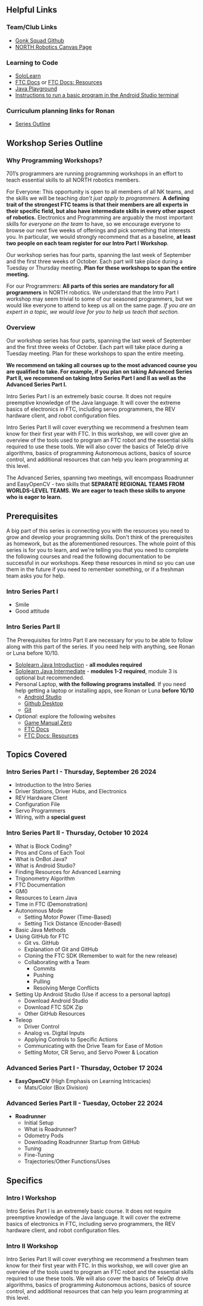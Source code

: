 ## Helpful Links
### Team/Club Links
- [Gonk Squad Github](https://github.com/gonksquad)
- [NORTH Robotics Canvas Page](https://nksd.instructure.com/courses/9341)

### Learning to Code
- [SoloLearn](https://www.sololearn.com/en/)
- [FTC Docs](https://ftc-docs.firstinspires.org/en/latest/) or [FTC Docs: Resources](https://ftc-docs.firstinspires.org/en/latest/programming_resources/index.html)
- [Java Playground](https://dev.java/playground/)
- [Instructions to run a basic program in the Android Studio terminal](https://chatgpt.com/share/66ec666c-117c-8001-be1c-b507c7336647)

### Curriculum planning links for Ronan
- [Series Outline](https://docs.google.com/document/d/1hlqY7KVbKZmHbv7WCP97T-UFN1xL9rFBbYAmcl71cbc/edit)

## Workshop Series Outline
### Why Programming Workshops?
701’s programmers are running programming workshops in an effort to teach essential skills to all NORTH robotics members.

For Everyone: This opportunity is open to all members of all NK teams, and the skills we will be teaching *don’t just apply to programmers.* **A defining trait of the strongest FTC teams is that their members are all experts in their specific field, but also have intermediate skills in every other aspect of robotics.** Electronics and Programming are arguably the most important skills for *everyone on the team* to have, so we encourage everyone to browse our next five weeks of offerings and pick something that interests you. In particular, we would strongly recommend that as a baseline, **at least two people on each team register for our Intro Part I Workshop**.

Our workshop series has four parts, spanning the last week of September and the first three weeks of October. Each part will take place during a Tuesday or Thursday meeting. **Plan for these workshops to span the entire meeting.**

For our Programmers: **All parts of this series are mandatory for all programmers** in NORTH robotics. We understand that the Intro Part I workshop may seem trivial to some of our seasoned programmers, but we would like everyone to attend to keep us all on the same page. *If you are an expert in a topic, we would love for you to help us teach that section.*

### Overview
Our workshop series has four parts, spanning the last week of September and the first three weeks of October. Each part will take place during a Tuesday meeting. Plan for these workshops to span the entire meeting.

**We recommend on taking all courses up to the most advanced course you are qualified to take. For example, if you plan on taking Advanced Series Part II, we recommend on taking Intro Series Part I and II as well as the Advanced Series Part I.**

Intro Series Part I is an extremely basic course. It does not require preemptive knowledge of the Java language. It will cover the extreme basics of electronics in FTC, including servo programmers, the REV hardware client, and robot configuration files.

Intro Series Part II will cover everything we recommend a freshmen team know for their first year with FTC. In this workshop, we will cover give an overview of the tools used to program an FTC robot and the essential skills required to use these tools. We will also cover the basics of TeleOp drive algorithms, basics of programming Autonomous actions, basics of source control, and additional resources that can help you learn programming at this level.

The Advanced Series, spanning two meetings, will encompass Roadrunner and EasyOpenCV - two skills that **SEPARATE REGIONAL TEAMS FROM WORLDS-LEVEL TEAMS. We are eager to teach these skills to anyone who is eager to learn.**

## Prerequisites
A big part of this series is connecting you with the resources you need to grow and develop your programming skills. Don't think of the prerequisites as homework, but as the aforementioned resources. The whole point of this series is for you to learn, and we're telling you that you need to complete the following courses and read the following documentation to be successful in our workshops. Keep these resources in mind so you can use them in the future if you need to remember something, or if a freshman team asks you for help.

### Intro Series Part I
- Smile
- Good attitude

### Intro Series Part II
The Prerequisites for Intro Part II are necessary for you to be able to follow along with this part of the series. If you need help with anything, see Ronan or Luna before 10/10.

- [Sololearn Java Introduction](https://www.sololearn.com/en/learn/courses/java-introduction) - **all modules required**
- [Sololearn Java Intermediate](https://www.sololearn.com/en/learn/courses/java-intermediate) - **modules 1-2 required**, module 3 is optional but recommended.
- Personal Laptop, **with the following programs installed**. If you need help getting a laptop or installing apps, see Ronan or Luna **before 10/10**
  - [Android Studio](https://developer.android.com/studio)
  - [Github Desktop](https://github.com/apps/desktop)
  - [Git](https://git-scm.com/)
- *Optional:* explore the following websites
  - [Game Manual Zero](https://gm0.org/)
  - [FTC Docs](https://ftc-docs.firstinspires.org/en/latest/)
  - [FTC Docs: Resources](https://ftc-docs.firstinspires.org/en/latest/programming_resources/index.html)

## Topics Covered
### Intro Series Part I - Thursday, September 26 2024

- Introduction to the Intro Series
- Driver Stations, Driver Hubs, and Electronics
- REV Hardware Client
- Configuration File
- Servo Programmers
- Wiring, with a **special guest**

### Intro Series Part II - Thursday, October 10 2024

- What is Block Coding?
- Pros and Cons of Each Tool
- What is OnBot Java?
- What is Android Studio?
- Finding Resources for Advanced Learning
- Trigonometry Algorithm
- FTC Documentation
- GM0
- Resources to Learn Java
- Time in FTC (Demonstration)
- Autonomous Mode
  - Setting Motor Power (Time-Based)
  - Setting Tick Distance (Encoder-Based)
- Basic Java Methods
- Using GitHub for FTC
  - Git vs. GitHub
  - Explanation of Git and GitHub
  - Cloning the FTC SDK (Remember to wait for the new release)
  - Collaborating with a Team
    - Commits
    - Pushing
    - Pulling
    - Resolving Merge Conflicts
- Setting Up Android Studio (Use if access to a personal laptop)
  - Download Android Studio
  - Download FTC SDK Zip
  - Other GitHub Resources
- Teleop
  - Driver Control
  - Analog vs. Digital Inputs
  - Applying Controls to Specific Actions
  - Communicating with the Drive Team for Ease of Motion
  - Setting Motor, CR Servo, and Servo Power & Location

### Advanced Series Part I - Thursday, October 17 2024

- **EasyOpenCV** (High Emphasis on Learning Intricacies)
  - Mats/Color (Box Division)

### Advanced Series Part II - Tuesday, October 22 2024

- **Roadrunner**
  - Initial Setup
  - What is Roadrunner?
  - Odometry Pods
  - Downloading Roadrunner Startup from GitHub
  - Tuning
  - Fine-Tuning
  - Trajectories/Other Functions/Uses

## Specifics
### Intro I Workshop
Intro Series Part I is an extremely basic course. It does not require preemptive knowledge of the Java language. It will cover the extreme basics of electronics in FTC, including servo programmers, the REV hardware client, and robot configuration files.

### Intro II Workshop
Intro Series Part II will cover everything we recommend a freshmen team know for their first year with FTC. In this workshop, we will cover give an overview of the tools used to program an FTC robot and the essential skills required to use these tools. We will also cover the basics of TeleOp drive algorithms, basics of programming Autonomous actions, basics of source control, and additional resources that can help you learn programming at this level.
